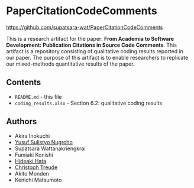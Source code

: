 # PaperCitationCodeComments

https://github.com/supatsara-wat/PaperCitationCodeComments

This is a research artifact for the paper: **From Academia to Software Development: Publication Citations in Source Code Comments**. This artifact is a repository consisting of qualitative coding results reported in our paper. The purpose of this artifact is to enable researchers to replicate our mixed-methods quantitative results of the paper.

## Contents
- `README.md` - this file
- `coding_results.xlsx` - Section 6.2: qualitative coding results

## Authors
- Akira Inokuchi
- [Yusuf Sulistyo Nugroho](https://yusufsn.github.io/)
- Supatsara Wattanakriengkrai
- Fumiaki Konishi
- [Hideaki Hata](https://hideakihata.github.io/)
- [Christoph Treude](http://ctreude.ca/)
- Akito Monden
- Kenichi Matsumoto
